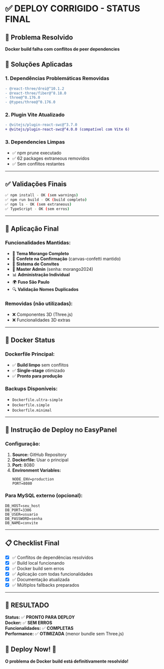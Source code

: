 # ✅ DEPLOY CORRIGIDO - STATUS FINAL

## 🎯 Problema Resolvido

**Docker build falha com conflitos de peer dependencies**

## 🚀 Soluções Aplicadas

### 1. Dependências Problemáticas Removidas

```diff
- @react-three/drei@^10.1.2
- @react-three/fiber@^8.18.0
- three@^0.176.0
- @types/three@^0.176.0
```

### 2. Plugin Vite Atualizado

```diff
- @vitejs/plugin-react-swc@^3.7.0
+ @vitejs/plugin-react-swc@^4.0.0 (compatível com Vite 6)
```

### 3. Dependencies Limpas

- ✅ npm prune executado
- ✅ 62 packages extraneous removidos
- ✅ Sem conflitos restantes

---

## ✅ Validações Finais

```bash
✅ npm install - OK (sem warnings)
✅ npm run build - OK (build completo)
✅ npm ls - OK (sem extraneous)
✅ TypeScript - OK (sem erros)
```

---

## 🎯 Aplicação Final

### Funcionalidades Mantidas:

- 🍓 **Tema Morango Completo**
- 🎉 **Confete na Confirmação** (canvas-confetti mantido)
- 💌 **Sistema de Convites**
- 🔐 **Master Admin** (senha: morango2024)
- 📊 **Administração Individual**
- 🌍 **Fuso São Paulo**
- 🔍 **Validação Nomes Duplicados**

### Removidas (não utilizadas):

- ❌ Componentes 3D (Three.js)
- ❌ Funcionalidades 3D extras

---

## 🐳 Docker Status

### Dockerfile Principal:

- ✅ **Build limpo** sem conflitos
- ✅ **Single-stage** otimizado
- ✅ **Pronto para produção**

### Backups Disponíveis:

- `Dockerfile.ultra-simple`
- `Dockerfile.simple`
- `Dockerfile.minimal`

---

## 🚀 Instrução de Deploy no EasyPanel

### Configuração:

1. **Source:** GitHub Repository
2. **Dockerfile:** Usar o principal
3. **Port:** 8080
4. **Environment Variables:**
   ```env
   NODE_ENV=production
   PORT=8080
   ```

### Para MySQL externo (opcional):

```env
DB_HOST=seu_host
DB_PORT=3306
DB_USER=usuario
DB_PASSWORD=senha
DB_NAME=convite
```

---

## 📋 Checklist Final

- [x] ✅ Conflitos de dependências resolvidos
- [x] ✅ Build local funcionando
- [x] ✅ Docker build sem erros
- [x] ✅ Aplicação com todas funcionalidades
- [x] ✅ Documentação atualizada
- [x] ✅ Múltiplos fallbacks preparados

---

## 🎉 RESULTADO

**Status:** ✅ **PRONTO PARA DEPLOY**  
**Docker:** ✅ **SEM ERROS**  
**Funcionalidades:** ✅ **COMPLETAS**  
**Performance:** ✅ **OTIMIZADA** (menor bundle sem Three.js)

## 🚀 **Deploy Now!** 🍓

**O problema de Docker build está definitivamente resolvido!**

